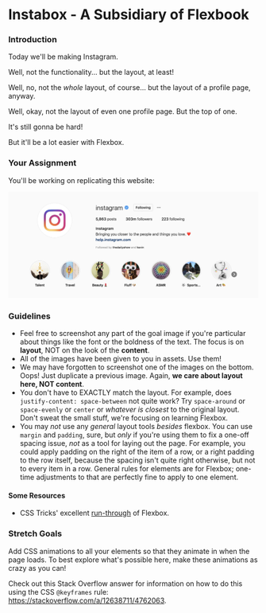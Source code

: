 # Instabox - A Subsidiary of Flexbook


### Introduction

Today we'll be making Instagram.

Well, not the functionality... but the layout, at least!

Well, no, not the _whole_ layout, of course... but the layout of a profile page, anyway.

Well, okay, not the layout of even one profile page. But the top of one.

It's still gonna be hard!

But it'll be a lot easier with Flexbox.


### Your Assignment

You'll be working on replicating this website:

![photo of instagram's profile on... instagram](./assets/goal.png)

### Guidelines


* Feel free to screenshot any part of the goal image if you're particular about things like the font or the boldness of the text. The focus is on **layout**, NOT on the look of the **content**.
* All of the images have been given to you in assets. Use them!
* We may have forgotten to screenshot one of the images on the bottom. Oops! Just duplicate a previous image. Again, **we care about layout here, NOT content**.
* You don't have to EXACTLY match the layout. For example, does `justify-content: space-between` not quite work? Try `space-around` or `space-evenly` or `center` or _whatever is closest_ to the original layout. Don't sweat the small stuff, we're focusing on learning Flexbox.
* You may _not_ use any *general* layout tools _besides_ flexbox. You can use `margin` and `padding`, sure, but _only_ if you're using them to fix a one-off spacing issue, _not_ as a tool for laying out the page. For example, you could apply padding on the right of the item of a row, or a right padding to the row itself, because the spacing isn't quite right otherwise, but not to every item in a row. General rules for elements are for Flexbox; one-time adjustments to that are perfectly fine to apply to one element.

#### Some Resources

* CSS Tricks' excellent [run-through](https://css-tricks.com/snippets/css/a-guide-to-flexbox/) of Flexbox. 

### Stretch Goals

Add CSS animations to all your elements so that they animate in when the page loads. To best explore what's possible here, make these animations as crazy as you can!

Check out this Stack Overflow answer for information on how to do this using the CSS `@keyframes` rule: https://stackoverflow.com/a/12638711/4762063. 
